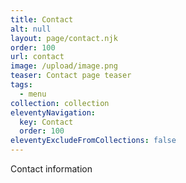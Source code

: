 ```yaml
---
title: Contact
alt: null
layout: page/contact.njk
order: 100
url: contact
image: /upload/image.png
teaser: Contact page teaser
tags:
  - menu
collection: collection
eleventyNavigation:
  key: Contact
  order: 100
eleventyExcludeFromCollections: false
---
```


Contact information
